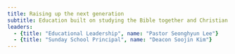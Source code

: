 ```yaml
---
title: Raising up the next generation
subtitle: Education built on studying the Bible together and Christian community
leaders: 
  - {title: "Educational Leadership", name: "Pastor Seonghyun Lee"}
  - {title: "Sunday School Principal", name: "Deacon Soojin Kim"}
---
```

